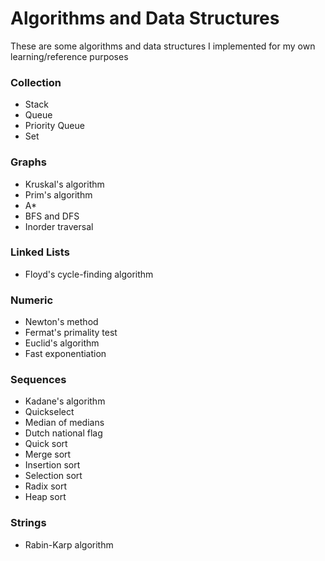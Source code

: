 Algorithms and Data Structures
==========

These are some algorithms and data structures I implemented for my own learning/reference purposes

### Collection
- Stack
- Queue
- Priority Queue
- Set

### Graphs
- Kruskal's algorithm
- Prim's algorithm
- A*
- BFS and DFS
- Inorder traversal

### Linked Lists
- Floyd's cycle-finding algorithm

### Numeric
- Newton's method
- Fermat's primality test
- Euclid's algorithm
- Fast exponentiation

### Sequences
- Kadane's algorithm
- Quickselect
- Median of medians
- Dutch national flag
- Quick sort
- Merge sort
- Insertion sort
- Selection sort
- Radix sort
- Heap sort

### Strings
- Rabin-Karp algorithm
